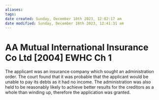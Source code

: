 ```yaml
---
aliases: 
tags: 
date created: Sunday, December 10th 2023, 12:02:17 am
date modified: Sunday, December 10th 2023, 12:41:31 am
---
```


# AA Mutual International Insurance Co Ltd [2004] EWHC Ch 1

The applicant was an insurance company which sought an administration order. The court found that it was probable that the applicant would be unable to pay its debts as it had no income. The administration was also held to be reasonably likely to achieve better results for the creditors as a whole than winding up, therefore the application was granted.
